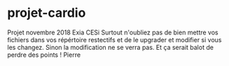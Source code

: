 # projet-cardio
Projet novembre 2018 Exia CESi
Surtout n'oubliez pas de bien mettre vos fichiers dans vos répértoire restectifs et de le upgrader et modifier si vous les changez.
Sinon la modification ne se verra pas. Et ça serait balot de perdre des points !
Pierre
